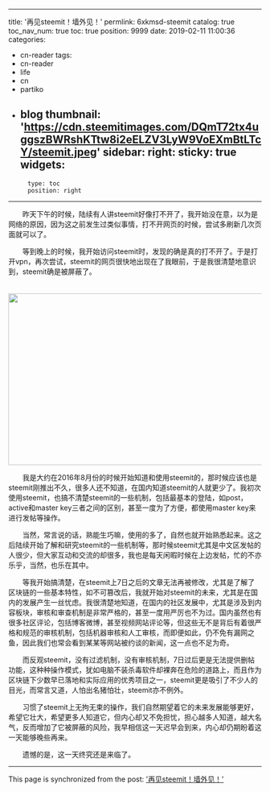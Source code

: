 
---
title: '再见steemit！墙外见！'
permlink: 6xkmsd-steemit
catalog: true
toc_nav_num: true
toc: true
position: 9999
date: 2019-02-11 11:00:36
categories:
- cn-reader
tags:
- cn-reader
- life
- cn
- partiko
- blog
thumbnail: 'https://cdn.steemitimages.com/DQmT72tx4uggszBWRshKTtw8i2eELZV3LyW9VoEXmBtLTcY/steemit.jpeg'
sidebar:
    right:
        sticky: true
widgets:
    -
        type: toc
        position: right
---


<html>
<p>　　昨天下午的时候，陆续有人讲steemit好像打不开了，我开始没在意，以为是网络的原因，因为这之前发生过类似事情，打不开网页的时候，尝试多刷新几次页面就可以了。</p>
<p>　　等到晚上的时候，我开始访问steemit时，发现的确是真的打不开了。于是打开vpn，再次尝试，steemit的网页很快地出现在了我眼前，于是我很清楚地意识到，steemit确是被屏蔽了。</p>
<p>　　<img src="https://cdn.steemitimages.com/DQmT72tx4uggszBWRshKTtw8i2eELZV3LyW9VoEXmBtLTcY/steemit.jpeg" width="690" height="341"/></p>
<p>　　我是大约在2016年8月份的时候开始知道和使用steemit的，那时候应该也是steemit刚推出不久，很多人还不知道，在国内知道steemit的人就更少了。我初次使用steemit，也搞不清楚steemit的一些机制，包括最基本的登陆，如post，active和master key三者之间的区别，甚至一度为了方便，都使用master key来进行发帖等操作。</p>
<p>　　当然，常言说的话，熟能生巧嘛，使用的多了，自然也就开始熟悉起来。这之后陆续开始了解和研究steemit的一些机制等，那时候steemit尤其是中文区发帖的人很少，但大家互动和交流的却很多，我也是每天闲暇时候在上边发帖，忙的不亦乐乎，当然，也乐在其中。</p>
<p>　　等我开始搞清楚，在steemit上7日之后的文章无法再被修改，尤其是了解了区块链的一些基本特性，如不可篡改后，我就开始对steemit的未来，尤其是在国内的发展产生一丝忧虑。我很清楚地知道，在国内的社区发展中，尤其是涉及到内容板块，审核和审查机制是非常严格的，甚至一度用严厉也不为过。国内虽然也有很多社区评论，包括博客微博，甚至视频网站评论等，但这些无不是背后有着很严格和规范的审核机制，包括机器审核和人工审核，而即便如此，仍不免有漏网之鱼，因此我们也常会看到某某等网站被约谈的新闻，这一点也不足为奇。</p>
<p>　　而反观steemit，没有过滤机制，没有审核机制，7日过后更是无法提供删帖功能，这种种操作模式，犹如电脑不装杀毒软件却裸奔在危险的道路上，而且作为区块链下少数早已落地和实际应用的优秀项目之一，steemit更是吸引了不少人的目光，而常言又道，人怕出名猪怕壮，steemit亦不例外。</p>
<p>　　习惯了steemit上无拘无束的操作，我们自然期望着它的未来发展能够更好，希望它壮大，希望更多人知道它，但内心却又不免担忧，担心越多人知道，越大名气，反而增加了它被屏蔽的风险，我早相信这一天迟早会到来，内心却仍期盼着这一天能够晚些再来。</p>
<p>　　遗憾的是，这一天终究还是来临了。</p>
</html>

- - -

This page is synchronized from the post: ['再见steemit！墙外见！'](https://steemit.com/@rivalhw/6xkmsd-steemit)
